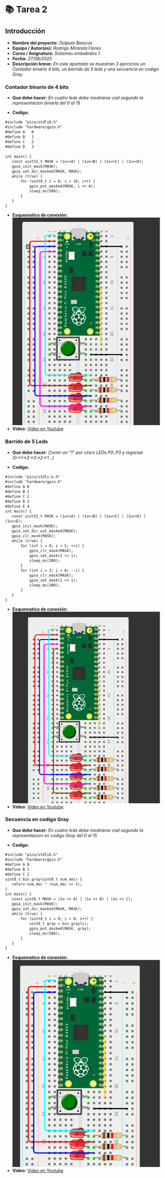 # 📚 **Tarea 2**

## **Introducción**

- **Nombre del proyecto:** _Outputs Basicos_  
- **Equipo / Autor(es):** _Rodrigo Miranda Flores_  
- **Curso / Asignatura:** _Sistemas embebidos 1_  
- **Fecha:** _27/08/2025_  
- **Descripción breve:** _En este apartado se muestran 3 ejercicios un Contador binario 4 bits, un barrido de 5 leds y una secuencia en codigo Gray._

### **Contador binario de 4 bits**


- **Que debe hacer:**
_En cuatro leds debe mostrarse cad segundo la representacion binaria del 0 al 15_

- **Codigo:**
``` 
#include "pico/stdlib.h"
#include "hardware/gpio.h"
#define A   0
#define B   1
#define C   2
#define D   3

int main() {
   const uint32_t MASK = (1u<<A) | (1u<<B) | (1u<<C) | (1u<<D);
   gpio_init_mask(MASK);
   gpio_set_dir_masked(MASK, MASK);  
   while (true) {
       for (uint8_t i = 0; i < 16; i++) {
           gpio_put_masked(MASK, i << A);
           sleep_ms(500);                
       }
   }
}
```
- **Esquematico de conexión:**
![Esquema de conexión](T2E1.png)
- **Video:**
[Video en Youtube](https://youtube.com/shorts/r_rv_efIPUs)


### **Barrido de 5 Leds**

- **Que debe hacer:**
_Correr un “1” por cinco LEDs P0..P3 y regresar (0→1→2→3→2→1…)_

- **Codigo:**
``` 
#include "pico/stdli-b.h"
#include "hardware/gpio.h"
#define A 0  
#define B 1  
#define C 2  
#define D 3
#define E 4  
int main() {
   const uint32_t MASK = (1u<<A) | (1u<<B) | (1u<<C) | (1u<<D) | (1u<<E);
   gpio_init_mask(MASK);
   gpio_set_dir_out_masked(MASK);  
   gpio_clr_mask(MASK);            
   while (true) {
       for (int i = 0; i < 5; ++i) {
           gpio_clr_mask(MASK);                
           gpio_set_mask(1 << i);              
           sleep_ms(300);
       }
       for (int i = 3; i > 0; --i) {
           gpio_clr_mask(MASK);
           gpio_set_mask(1 << i);
           sleep_ms(300);
       }
   }
}
```

- **Esquematico de conexión:**
![Esquema de conexión](T2E2.png)
- **Video:** 
[Video en Youtube](https://youtu.be/VObCDqgfttQ)


### **Secuencia en codigo Gray**

- **Que debe hacer:**
_En cuatro leds debe mostrarse cad segundo la representacion en codigo Gray del 0 al 15_

- **Codigo:**
```
#include "pico/stdlib.h"
#include "hardware/gpio.h"
#define A 0
#define B 1
#define C 2
uint8_t bin_gray(uint8_t num_dec) {
   return num_dec ^ (num_dec >> 1);
}
int main() {
   const uint8_t MASK = (1u << A) | (1u << B) | (1u << C);
   gpio_init_mask(MASK);
   gpio_set_dir_masked(MASK, MASK);
   while (true) {
       for (uint8_t i = 0; i < 8; i++) {
           uint8_t gray = bin_gray(i);
           gpio_put_masked(MASK, gray);
           sleep_ms(500);
       }
   }
}
```

- **Esquematico de conexión:**
![Esquema de conexión](T2E3.png)
- **Video:**
[Video en Youtube](https://youtube.com/shorts/lCM-7CqCMcQ)